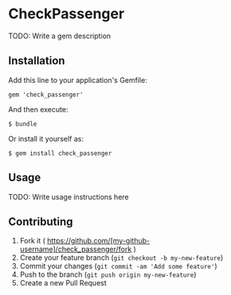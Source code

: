 # CheckPassenger

TODO: Write a gem description

## Installation

Add this line to your application's Gemfile:

    gem 'check_passenger'

And then execute:

    $ bundle

Or install it yourself as:

    $ gem install check_passenger

## Usage

TODO: Write usage instructions here

## Contributing

1. Fork it ( https://github.com/[my-github-username]/check_passenger/fork )
2. Create your feature branch (`git checkout -b my-new-feature`)
3. Commit your changes (`git commit -am 'Add some feature'`)
4. Push to the branch (`git push origin my-new-feature`)
5. Create a new Pull Request
